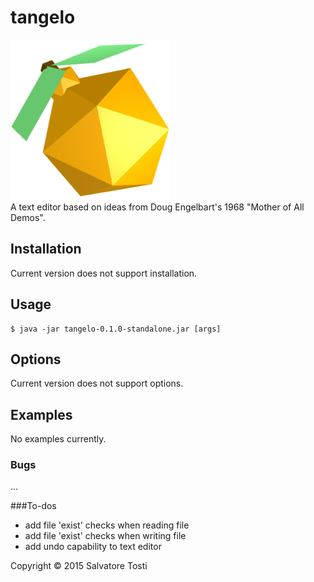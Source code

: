 # tangelo
![tangelo](resources/tangeloIcon.png?raw=true)  
A text editor based on ideas from Doug Engelbart's 1968 "Mother of All Demos".

## Installation
Current version does not support installation.

## Usage

    $ java -jar tangelo-0.1.0-standalone.jar [args]

## Options

Current version does not support options.

## Examples

No examples currently.

### Bugs

...

###To-dos
- add file 'exist' checks when reading file
- add file 'exist' checks when writing file
- add undo capability to text editor


Copyright © 2015 Salvatore Tosti
